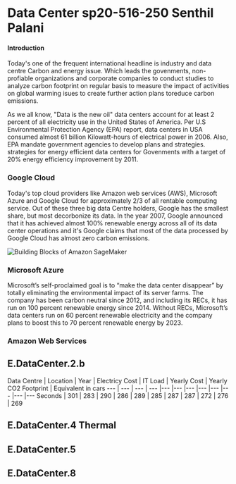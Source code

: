 # Data Center sp20-516-250 Senthil Palani 
#### Introduction
Today's one of the frequent international headline is industry and data centre Carbon and energy issue. Which leads the govenments, non-profiable organizations and corporate companies to conduct studies to analyze carbon footprint on regular basis to measure the impact of activities on global warming isues to create further action plans toreduce carbon emissions.

As we all know, "Data is the new oil" data centers account for at least 2 percent of all electricity use in the United States of America. Per U.S Environmental Protection Agency (EPA) report, data centers in USA consumed almost 61 billion Kilowatt-hours of electrical power in 2006. Also, EPA mandate government agencies to develop plans and strategies. strategies for energy efficient data centers for Govenments with a target of 20% energy efficiency improvement by 2011.

### Google Cloud

Today's top cloud providers like Amazon web services (AWS), Microsoft Azure and Google Cloud for approximately 2/3 of all rentable computing service. Out of these three big data Centre holders, Google has the smallest share, but most decorbonize its data. In the year 2007, Google announced that it has achieved almost 100% renewable energy across all of its data center operations and it's Google claims that most of the data processed by Google Cloud has almost zero carbon emissions.

![Building Blocks of Amazon SageMaker](https://media.wired.com/photos/5de7f07aec5b5300087be597/master/w_1600%2Cc_limit/science_M22567.jpg)

### Microsoft Azure

Microsoft’s self-proclaimed goal is to “make the data center disappear” by totally eliminating the environmental impact of its server farms. The company has been carbon neutral since 2012, and including its RECs, it has run on 100 percent renewable energy since 2014. Without RECs, Microsoft’s data centers run on 60 percent renewable electricity and the company plans to boost this to 70 percent renewable energy by 2023.

### Amazon Web Services

## E.DataCenter.2.b

Data Centre | Location | Year | Electricy Cost | IT Load | Yearly Cost | Yearly CO2 Footprint | Equivalent in cars 
--- | --- | --- | --- |--- |--- |--- |--- |--- |--- |--- |---
Seconds | 301 | 283 | 290 | 286 | 289 | 285 | 287 | 287 | 272 | 276 | 269


## E.DataCenter.4 Thermal



## E.DataCenter.5



## E.DataCenter.8




